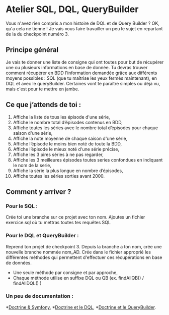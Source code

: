 # Atelier SQL, DQL, QueryBuilder
Vous n'avez rien compris a mon histoire de DQL et de Query Builder ? OK, qu'a cela ne tienne !
Je vais vous faire travailler un peu le sujet en repartant de la du checkpoint numéro 3.


## Principe général

Je vais te donner une liste de consigne qui ont toutes pour but de récupérer une ou plusieurs informations en base de donnée.
Tu devras trouver comment récupérer en BDD l'information demandée grâce aux différents moyens possibles : SQL (que tu maîtrise les yeux fermés maintenant), en DQL et avec le queryBuilder.
Certaines vont te paraître simples ou déjà vu, mais c'est pour te mettre en jambe.

## Ce que j’attends de toi :

1. Affiche la liste de tous les épisode d'une série,
2. Affiche le nombre total d’épisodes contenus en BDD,
3. Affiche toutes les séries avec le nombre total d’épisodes pour chaque saison d'une série,
4. Affiche la note moyenne de chaque saison d'une série,
5. Affiche l’épisode le moins bien noté de toute la BDD,
6. Affiche l’épisode le mieux noté d'une série précise,
7. Affiche les 3 pires séries à ne pas regarder,
8. Affiche les 3 meilleures épisodes toutes series confondues en indiquant le nom de la serie,
9. Affiche la série la plus longue en nombre d’épisodes,
10. Affiche toutes les séries sorties avant 2000.

## Comment y arriver ?

### Pour le SQL :
Crée toi une branche sur ce projet avec ton nom.
Ajoutes un fichier exercice.sql où tu mettras toutes tes requêtes SQL

### Pour le DQL et QueryBuilder :
Reprend ton projet de checkpoint 3.
Depuis la branche a ton nom, crée une nouvelle branche nommée nom_AD.
Crée dans le fichier approprié les différentes méthodes qui permettent d'effectuer ces récupérations en base de données.

* Une seule méthode par consigne et par approche,
* Chaque méthode utilise en suffixe DQL ou QB (ex. findAllQB() / findAllDQL() )


### Un peu de documentation :

*[Doctrine & Symfony](http://symfony.com/doc/current/doctrine.html),
*[Doctrine et le DQL](http://docs.doctrine-project.org/projects/doctrine-orm/en/latest/reference/dql-doctrine-query-language.html),
*[Doctrine et le QueryBuilder](http://docs.doctrine-project.org/projects/doctrine-orm/en/latest/reference/query-builder.html).
